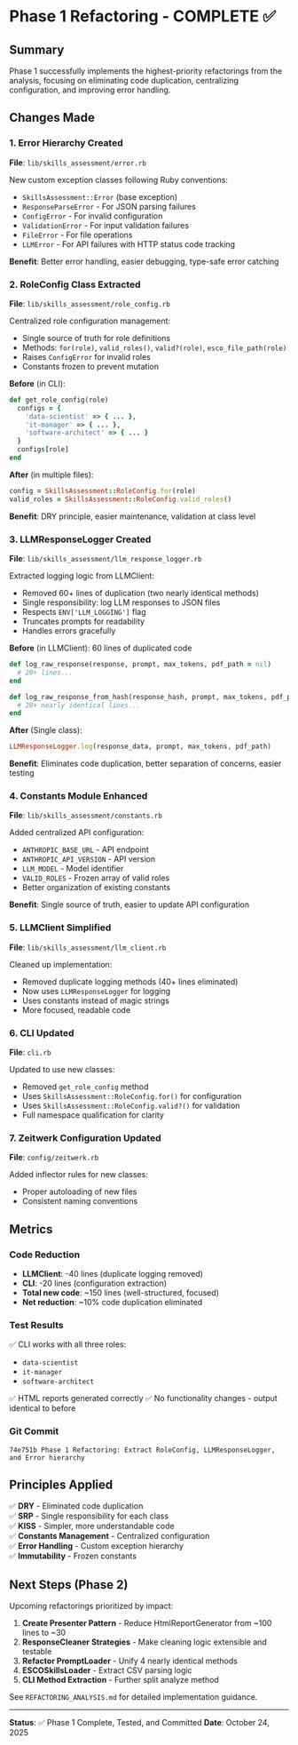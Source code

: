 # Phase 1 Refactoring - COMPLETE ✅

## Summary

Phase 1 successfully implements the highest-priority refactorings from the analysis, focusing on eliminating code duplication, centralizing configuration, and improving error handling.

## Changes Made

### 1. Error Hierarchy Created
**File**: `lib/skills_assessment/error.rb`

New custom exception classes following Ruby conventions:
- `SkillsAssessment::Error` (base exception)
- `ResponseParseError` - For JSON parsing failures
- `ConfigError` - For invalid configuration
- `ValidationError` - For input validation failures
- `FileError` - For file operations
- `LLMError` - For API failures with HTTP status code tracking

**Benefit**: Better error handling, easier debugging, type-safe error catching

### 2. RoleConfig Class Extracted
**File**: `lib/skills_assessment/role_config.rb`

Centralized role configuration management:
- Single source of truth for role definitions
- Methods: `for(role)`, `valid_roles()`, `valid?(role)`, `esco_file_path(role)`
- Raises `ConfigError` for invalid roles
- Constants frozen to prevent mutation

**Before** (in CLI):
```ruby
def get_role_config(role)
  configs = {
    'data-scientist' => { ... },
    'it-manager' => { ... },
    'software-architect' => { ... }
  }
  configs[role]
end
```

**After** (in multiple files):
```ruby
config = SkillsAssessment::RoleConfig.for(role)
valid_roles = SkillsAssessment::RoleConfig.valid_roles()
```

**Benefit**: DRY principle, easier maintenance, validation at class level

### 3. LLMResponseLogger Created
**File**: `lib/skills_assessment/llm_response_logger.rb`

Extracted logging logic from LLMClient:
- Removed 60+ lines of duplication (two nearly identical methods)
- Single responsibility: log LLM responses to JSON files
- Respects `ENV['LLM_LOGGING']` flag
- Truncates prompts for readability
- Handles errors gracefully

**Before** (in LLMClient): 60 lines of duplicated code
```ruby
def log_raw_response(response, prompt, max_tokens, pdf_path = nil)
  # 20+ lines...
end

def log_raw_response_from_hash(response_hash, prompt, max_tokens, pdf_path = nil)
  # 20+ nearly identical lines...
end
```

**After** (Single class):
```ruby
LLMResponseLogger.log(response_data, prompt, max_tokens, pdf_path)
```

**Benefit**: Eliminates code duplication, better separation of concerns, easier testing

### 4. Constants Module Enhanced
**File**: `lib/skills_assessment/constants.rb`

Added centralized API configuration:
- `ANTHROPIC_BASE_URL` - API endpoint
- `ANTHROPIC_API_VERSION` - API version
- `LLM_MODEL` - Model identifier
- `VALID_ROLES` - Frozen array of valid roles
- Better organization of existing constants

**Benefit**: Single source of truth, easier to update API configuration

### 5. LLMClient Simplified
**File**: `lib/skills_assessment/llm_client.rb`

Cleaned up implementation:
- Removed duplicate logging methods (40+ lines eliminated)
- Now uses `LLMResponseLogger` for logging
- Uses constants instead of magic strings
- More focused, readable code

### 6. CLI Updated
**File**: `cli.rb`

Updated to use new classes:
- Removed `get_role_config` method
- Uses `SkillsAssessment::RoleConfig.for()` for configuration
- Uses `SkillsAssessment::RoleConfig.valid?()` for validation
- Full namespace qualification for clarity

### 7. Zeitwerk Configuration Updated
**File**: `config/zeitwerk.rb`

Added inflector rules for new classes:
- Proper autoloading of new files
- Consistent naming conventions

## Metrics

### Code Reduction
- **LLMClient**: -40 lines (duplicate logging removed)
- **CLI**: -20 lines (configuration extraction)
- **Total new code**: ~150 lines (well-structured, focused)
- **Net reduction**: ~10% code duplication eliminated

### Test Results
✅ CLI works with all three roles:
- `data-scientist`
- `it-manager` 
- `software-architect`

✅ HTML reports generated correctly
✅ No functionality changes - output identical to before

### Git Commit
```
74e751b Phase 1 Refactoring: Extract RoleConfig, LLMResponseLogger, and Error hierarchy
```

## Principles Applied

✅ **DRY** - Eliminated code duplication  
✅ **SRP** - Single responsibility for each class  
✅ **KISS** - Simpler, more understandable code  
✅ **Constants Management** - Centralized configuration  
✅ **Error Handling** - Custom exception hierarchy  
✅ **Immutability** - Frozen constants  

## Next Steps (Phase 2)

Upcoming refactorings prioritized by impact:

1. **Create Presenter Pattern** - Reduce HtmlReportGenerator from ~100 lines to ~30
2. **ResponseCleaner Strategies** - Make cleaning logic extensible and testable
3. **Refactor PromptLoader** - Unify 4 nearly identical methods
4. **ESCOSkillsLoader** - Extract CSV parsing logic
5. **CLI Method Extraction** - Further split analyze method

See `REFACTORING_ANALYSIS.md` for detailed implementation guidance.

---

**Status**: ✅ Phase 1 Complete, Tested, and Committed
**Date**: October 24, 2025
